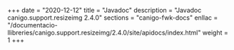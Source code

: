 +++
date        = "2020-12-12"
title       = "Javadoc"
description = "Javadoc canigo.support.resizeimg 2.4.0"
sections    = "canigo-fwk-docs"
enllac		= "/documentacio-llibreries/canigo.support.resizeimg/2.4.0/site/apidocs/index.html"
weight		= 1
+++
